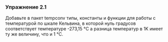 ### Упражнение 2.1

Добавьте в пакет tempconv типы, константы и функции
для работы с температурой по шкале Кельвина,
в которой нуль градусов соответствует температуре -273,15 °C
а разница температур в 1K имеет ту же величину,
что и 1 °С.